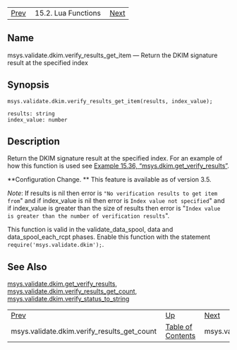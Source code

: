 |     |     |     |
| --- | --- | --- |
| [Prev](lua.ref.msys.validate.dkim.verify_results_get_count)  | 15.2. Lua Functions |  [Next](lua.ref.msys.validate.dkim.verify_status_to_string.php) |

<a name="lua.ref.msys.validate.dkim.verify_results_get_item"></a>
## Name

msys.validate.dkim.verify_results_get_item — Return the DKIM signature result at the specified index

<a name="idp27237440"></a>
## Synopsis

`msys.validate.dkim.verify_results_get_item(results, index_value);`

```
results: string
index_value: number
```
<a name="idp27240192"></a>
## Description

Return the DKIM signature result at the specified index. For an example of how this function is used see [Example 15.36, “msys.dkim.get_verify_results”](lua.ref.msys.validate.dkim.get_verify_results#lua.ref.msys.validate.dkim.get_verify_results.example "Example 15.36. msys.dkim.get_verify_results").

**Configuration Change. ** This feature is available as of version 3.5.

*Note*: If results is nil then error is `"No verification results to get item from`" and if index_value is nil then error is `Index value not specified`" and if index_value is greater than the size of results then error is "`Index value is greater than the number of verification results`".

This function is valid in the validate_data_spool, data and data_spool_each_rcpt phases. Enable this function with the statement `require('msys.validate.dkim');`.

<a name="idp27248688"></a>
## See Also

[msys.validate.dkim.get_verify_results](lua.ref.msys.validate.dkim.get_verify_results "msys.validate.dkim.get_verify_results"), [msys.validate.dkim.verify_results_get_count](lua.ref.msys.validate.dkim.verify_results_get_count.php "msys.validate.dkim.verify_results_get_count"), [msys.validate.dkim.verify_status_to_string](lua.ref.msys.validate.dkim.verify_status_to_string.php "msys.validate.dkim.verify_status_to_string")

|     |     |     |
| --- | --- | --- |
| [Prev](lua.ref.msys.validate.dkim.verify_results_get_count)  | [Up](lua.function.details.php) |  [Next](lua.ref.msys.validate.dkim.verify_status_to_string.php) |
| msys.validate.dkim.verify_results_get_count  | [Table of Contents](index) |  msys.validate.dkim.verify_status_to_string |
